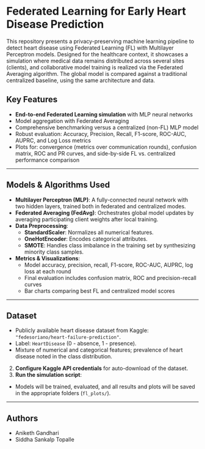 # Federated Learning for Early Heart Disease Prediction

This repository presents a privacy-preserving machine learning pipeline to detect heart disease using Federated Learning (FL) with Multilayer Perceptron models. Designed for the healthcare context, it showcases a simulation where medical data remains distributed across several sites (clients), and collaborative model training is realized via the Federated Averaging algorithm. The global model is compared against a traditional centralized baseline, using the same architecture and data.

## Key Features

- **End-to-end Federated Learning simulation** with MLP neural networks
- Model aggregation with Federated Averaging
- Comprehensive benchmarking versus a centralized (non-FL) MLP model
- Robust evaluation: Accuracy, Precision, Recall, F1-score, ROC-AUC, AUPRC, and Log Loss metrics
- Plots for: convergence (metrics over communication rounds), confusion matrix, ROC and PR curves, and side-by-side FL vs. centralized performance comparison


---


## Models & Algorithms Used

- **Multilayer Perceptron (MLP)**: A fully-connected neural network with two hidden layers, trained both in federated and centralized modes.
- **Federated Averaging (FedAvg)**: Orchestrates global model updates by averaging participating client weights after local training.
- **Data Preprocessing**:
  - **StandardScaler**: Normalizes all numerical features.
  - **OneHotEncoder**: Encodes categorical attributes.
  - **SMOTE**: Handles class imbalance in the training set by synthesizing minority class samples.
- **Metrics & Visualizations**:
  - Model accuracy, precision, recall, F1-score, ROC-AUC, AUPRC, log loss at each round
  - Final evaluation includes confusion matrix, ROC and precision-recall curves
  - Bar charts comparing best FL and centralized model scores


---


## Dataset

- Publicly available heart disease dataset from Kaggle: `"fedesoriano/heart-failure-prediction"`.
- Label: `HeartDisease` (0 - absence, 1 - presence).
- Mixture of numerical and categorical features; prevalence of heart disease noted in the class distribution.


2. **Configure Kaggle API credentials** for auto-download of the dataset.
3. **Run the simulation script**:
- Models will be trained, evaluated, and all results and plots will be saved in the appropriate folders (`fl_plots/`).


---


## Authors
- Aniketh Gandhari
- Siddha Sankalp Topalle
